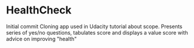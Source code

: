 # HealthCheck
Initial commit
Cloning app used in Udacity tutorial about scope.
Presents series of yes/no questions, tabulates score and displays a value score with advice on improving "health"
